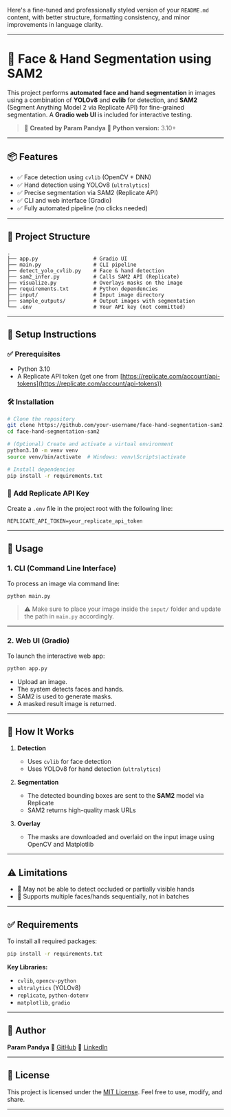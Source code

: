 Here's a fine-tuned and professionally styled version of your `README.md` content, with better structure, formatting consistency, and minor improvements in language clarity.

---

# 🧠 Face & Hand Segmentation using SAM2

This project performs **automated face and hand segmentation** in images using a combination of **YOLOv8** and **cvlib** for detection, and **SAM2** (Segment Anything Model 2 via Replicate API) for fine-grained segmentation. A **Gradio web UI** is included for interactive testing.

> 🔧 **Created by Param Pandya**
> 🐍 **Python version:** 3.10+

---

## 📦 Features

* ✅ Face detection using `cvlib` (OpenCV + DNN)
* ✅ Hand detection using YOLOv8 (`ultralytics`)
* ✅ Precise segmentation via SAM2 (Replicate API)
* ✅ CLI and web interface (Gradio)
* ✅ Fully automated pipeline (no clicks needed)

---

## 📁 Project Structure

```plaintext
.
├── app.py                  # Gradio UI
├── main.py                 # CLI pipeline
├── detect_yolo_cvlib.py    # Face & hand detection
├── sam2_infer.py           # Calls SAM2 API (Replicate)
├── visualize.py            # Overlays masks on the image
├── requirements.txt        # Python dependencies
├── input/                  # Input image directory
├── sample_outputs/         # Output images with segmentation
└── .env                    # Your API key (not committed)
```

---

## 🔧 Setup Instructions

### ✅ Prerequisites

* Python 3.10
* A Replicate API token (get one from [https://replicate.com/account/api-tokens](https://replicate.com/account/api-tokens))

### 🛠️ Installation

```bash
# Clone the repository
git clone https://github.com/your-username/face-hand-segmentation-sam2.git
cd face-hand-segmentation-sam2

# (Optional) Create and activate a virtual environment
python3.10 -m venv venv
source venv/bin/activate  # Windows: venv\Scripts\activate

# Install dependencies
pip install -r requirements.txt
```

### 🔐 Add Replicate API Key

Create a `.env` file in the project root with the following line:

```
REPLICATE_API_TOKEN=your_replicate_api_token
```

---

## 🚀 Usage

### 1. CLI (Command Line Interface)

To process an image via command line:

```bash
python main.py
```

> ⚠️ Make sure to place your image inside the `input/` folder and update the path in `main.py` accordingly.

---

### 2. Web UI (Gradio)

To launch the interactive web app:

```bash
python app.py
```

* Upload an image.
* The system detects faces and hands.
* SAM2 is used to generate masks.
* A masked result image is returned.

---

## 🧠 How It Works

1. **Detection**

   * Uses `cvlib` for face detection
   * Uses YOLOv8 for hand detection (`ultralytics`)

2. **Segmentation**

   * The detected bounding boxes are sent to the **SAM2** model via Replicate
   * SAM2 returns high-quality mask URLs

3. **Overlay**

   * The masks are downloaded and overlaid on the input image using OpenCV and Matplotlib

---

## ⚠️ Limitations

* 👋 May not be able to detect occluded or partially visible hands
* 👥 Supports multiple faces/hands sequentially, not in batches

---

## ✅ Requirements

To install all required packages:

```bash
pip install -r requirements.txt
```

**Key Libraries:**

* `cvlib`, `opencv-python`
* `ultralytics` (YOLOv8)
* `replicate`, `python-dotenv`
* `matplotlib`, `gradio`

---

## 👤 Author

**Param Pandya**
📎 [GitHub](https://github.com/param-pandya)
💼 [LinkedIn](https://www.linkedin.com/in/param-pandya)

---

## 📄 License

This project is licensed under the [MIT License](LICENSE).
Feel free to use, modify, and share.

---


